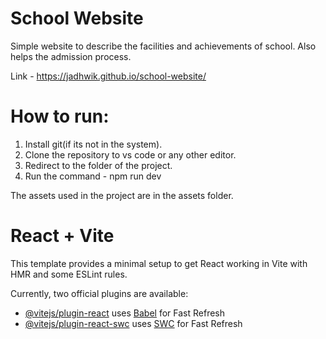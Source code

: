 # School Website

Simple website to describe the facilities and achievements of school. Also helps the admission process.

Link - https://jadhwik.github.io/school-website/

# How to run:
1. Install git(if its not in the system).
2. Clone the repository to vs code or any other editor.
3. Redirect to the folder of the project.
4. Run the command - npm run dev
   
The assets used in the project are in the assets folder.



# React + Vite

This template provides a minimal setup to get React working in Vite with HMR and some ESLint rules.

Currently, two official plugins are available:

- [@vitejs/plugin-react](https://github.com/vitejs/vite-plugin-react/blob/main/packages/plugin-react/README.md) uses [Babel](https://babeljs.io/) for Fast Refresh
- [@vitejs/plugin-react-swc](https://github.com/vitejs/vite-plugin-react-swc) uses [SWC](https://swc.rs/) for Fast Refresh
